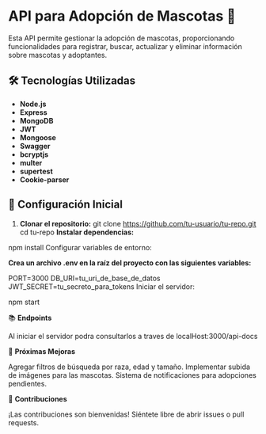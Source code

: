 # API para Adopción de Mascotas 🐾

Esta API permite gestionar la adopción de mascotas, proporcionando funcionalidades para registrar, buscar, actualizar y eliminar información sobre mascotas y adoptantes.

## 🛠️ Tecnologías Utilizadas

- **Node.js**
- **Express**
- **MongoDB** 
- **JWT** 
- **Mongoose** 
- **Swagger**
- **bcryptjs**
- **multer**
- **supertest**
- **Cookie-parser**

## 🚀 Configuración Inicial

1. **Clonar el repositorio:**
   git clone https://github.com/tu-usuario/tu-repo.git
   cd tu-repo
**Instalar dependencias:**

npm install
Configurar variables de entorno:

**Crea un archivo .env en la raíz del proyecto con las siguientes variables:**

PORT=3000
DB_URI=tu_uri_de_base_de_datos
JWT_SECRET=tu_secreto_para_tokens
Iniciar el servidor:

npm start

📚 **Endpoints**

Al iniciar el servidor podra consultarlos a traves de localHost:3000/api-docs

🐾 **Próximas Mejoras**

Agregar filtros de búsqueda por raza, edad y tamaño.
Implementar subida de imágenes para las mascotas.
Sistema de notificaciones para adopciones pendientes.

🤝 **Contribuciones**

¡Las contribuciones son bienvenidas! Siéntete libre de abrir issues o pull requests.

